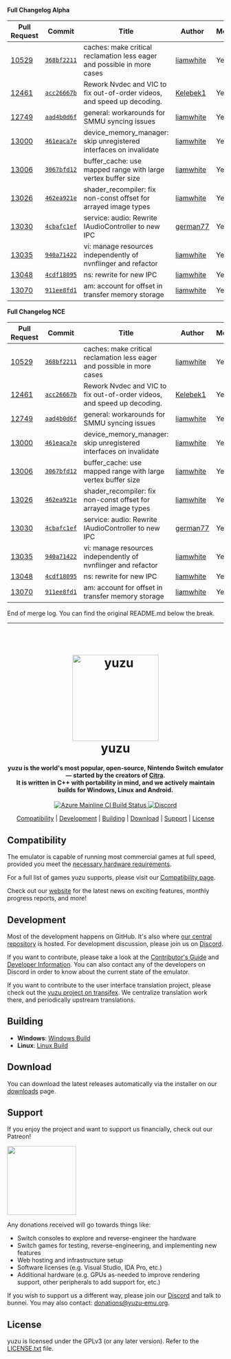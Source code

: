 **Full Changelog Alpha**

| Pull Request | Commit | Title | Author | Merged? |
|----|----|----|----|----|
| [10529](https://github.com/yuzu-emu/yuzu//pull/10529) | [`368bf2211`](https://github.com/yuzu-emu/yuzu//pull/10529/files) | caches: make critical reclamation less eager and possible in more cases | [liamwhite](https://github.com/liamwhite/) | Yes |
| [12461](https://github.com/yuzu-emu/yuzu//pull/12461) | [`acc26667b`](https://github.com/yuzu-emu/yuzu//pull/12461/files) | Rework Nvdec and VIC to fix out-of-order videos, and speed up decoding. | [Kelebek1](https://github.com/Kelebek1/) | Yes |
| [12749](https://github.com/yuzu-emu/yuzu//pull/12749) | [`aad4b0d6f`](https://github.com/yuzu-emu/yuzu//pull/12749/files) | general: workarounds for SMMU syncing issues | [liamwhite](https://github.com/liamwhite/) | Yes |
| [13000](https://github.com/yuzu-emu/yuzu//pull/13000) | [`461eaca7e`](https://github.com/yuzu-emu/yuzu//pull/13000/files) | device_memory_manager: skip unregistered interfaces on invalidate | [liamwhite](https://github.com/liamwhite/) | Yes |
| [13006](https://github.com/yuzu-emu/yuzu//pull/13006) | [`3067bfd12`](https://github.com/yuzu-emu/yuzu//pull/13006/files) | buffer_cache: use mapped range with large vertex buffer size | [liamwhite](https://github.com/liamwhite/) | Yes |
| [13026](https://github.com/yuzu-emu/yuzu//pull/13026) | [`462ea921e`](https://github.com/yuzu-emu/yuzu//pull/13026/files) |  shader_recompiler: fix non-const offset for arrayed image types  | [liamwhite](https://github.com/liamwhite/) | Yes |
| [13030](https://github.com/yuzu-emu/yuzu//pull/13030) | [`4cbafc1ef`](https://github.com/yuzu-emu/yuzu//pull/13030/files) | service: audio: Rewrite IAudioController to new IPC | [german77](https://github.com/german77/) | Yes |
| [13035](https://github.com/yuzu-emu/yuzu//pull/13035) | [`940a71422`](https://github.com/yuzu-emu/yuzu//pull/13035/files) | vi: manage resources independently of nvnflinger and refactor | [liamwhite](https://github.com/liamwhite/) | Yes |
| [13048](https://github.com/yuzu-emu/yuzu//pull/13048) | [`4cdf18095`](https://github.com/yuzu-emu/yuzu//pull/13048/files) | ns: rewrite for new IPC | [liamwhite](https://github.com/liamwhite/) | Yes |
| [13070](https://github.com/yuzu-emu/yuzu//pull/13070) | [`911ee8fd1`](https://github.com/yuzu-emu/yuzu//pull/13070/files) | am: account for offset in transfer memory storage | [liamwhite](https://github.com/liamwhite/) | Yes |

**Full Changelog NCE**

| Pull Request | Commit | Title | Author | Merged? |
|----|----|----|----|----|
| [10529](https://github.com/yuzu-emu/yuzu//pull/10529) | [`368bf2211`](https://github.com/yuzu-emu/yuzu//pull/10529/files) | caches: make critical reclamation less eager and possible in more cases | [liamwhite](https://github.com/liamwhite/) | Yes |
| [12461](https://github.com/yuzu-emu/yuzu//pull/12461) | [`acc26667b`](https://github.com/yuzu-emu/yuzu//pull/12461/files) | Rework Nvdec and VIC to fix out-of-order videos, and speed up decoding. | [Kelebek1](https://github.com/Kelebek1/) | Yes |
| [12749](https://github.com/yuzu-emu/yuzu//pull/12749) | [`aad4b0d6f`](https://github.com/yuzu-emu/yuzu//pull/12749/files) | general: workarounds for SMMU syncing issues | [liamwhite](https://github.com/liamwhite/) | Yes |
| [13000](https://github.com/yuzu-emu/yuzu//pull/13000) | [`461eaca7e`](https://github.com/yuzu-emu/yuzu//pull/13000/files) | device_memory_manager: skip unregistered interfaces on invalidate | [liamwhite](https://github.com/liamwhite/) | Yes |
| [13006](https://github.com/yuzu-emu/yuzu//pull/13006) | [`3067bfd12`](https://github.com/yuzu-emu/yuzu//pull/13006/files) | buffer_cache: use mapped range with large vertex buffer size | [liamwhite](https://github.com/liamwhite/) | Yes |
| [13026](https://github.com/yuzu-emu/yuzu//pull/13026) | [`462ea921e`](https://github.com/yuzu-emu/yuzu//pull/13026/files) |  shader_recompiler: fix non-const offset for arrayed image types  | [liamwhite](https://github.com/liamwhite/) | Yes |
| [13030](https://github.com/yuzu-emu/yuzu//pull/13030) | [`4cbafc1ef`](https://github.com/yuzu-emu/yuzu//pull/13030/files) | service: audio: Rewrite IAudioController to new IPC | [german77](https://github.com/german77/) | Yes |
| [13035](https://github.com/yuzu-emu/yuzu//pull/13035) | [`940a71422`](https://github.com/yuzu-emu/yuzu//pull/13035/files) | vi: manage resources independently of nvnflinger and refactor | [liamwhite](https://github.com/liamwhite/) | Yes |
| [13048](https://github.com/yuzu-emu/yuzu//pull/13048) | [`4cdf18095`](https://github.com/yuzu-emu/yuzu//pull/13048/files) | ns: rewrite for new IPC | [liamwhite](https://github.com/liamwhite/) | Yes |
| [13070](https://github.com/yuzu-emu/yuzu//pull/13070) | [`911ee8fd1`](https://github.com/yuzu-emu/yuzu//pull/13070/files) | am: account for offset in transfer memory storage | [liamwhite](https://github.com/liamwhite/) | Yes |


End of merge log. You can find the original README.md below the break.

-----

<!--
SPDX-FileCopyrightText: 2018 yuzu Emulator Project
SPDX-License-Identifier: GPL-2.0-or-later
-->

<h1 align="center">
  <br>
  <a href="https://yuzu-emu.org/"><img src="https://raw.githubusercontent.com/yuzu-emu/yuzu-assets/master/icons/icon.png" alt="yuzu" width="200"></a>
  <br>
  <b>yuzu</b>
  <br>
</h1>

<h4 align="center"><b>yuzu</b> is the world's most popular, open-source, Nintendo Switch emulator — started by the creators of <a href="https://citra-emu.org" target="_blank">Citra</a>.
<br>
It is written in C++ with portability in mind, and we actively maintain builds for Windows, Linux and Android.
</h4>

<p align="center">
    <a href="https://dev.azure.com/yuzu-emu/yuzu/">
        <img src="https://dev.azure.com/yuzu-emu/yuzu/_apis/build/status/yuzu%20mainline?branchName=master"
            alt="Azure Mainline CI Build Status">
    </a>
    <a href="https://discord.com/invite/u77vRWY">
        <img src="https://img.shields.io/discord/398318088170242053?color=5865F2&label=yuzu&logo=discord&logoColor=white"
            alt="Discord">
    </a>
</p>

<p align="center">
  <a href="#compatibility">Compatibility</a> |
  <a href="#development">Development</a> |
  <a href="#building">Building</a> |
  <a href="#download">Download</a> |
  <a href="#support">Support</a> |
  <a href="#license">License</a>
</p>

## Compatibility

The emulator is capable of running most commercial games at full speed, provided you meet the [necessary hardware requirements](https://yuzu-emu.org/help/quickstart/#hardware-requirements).

For a full list of games yuzu supports, please visit our [Compatibility page](https://yuzu-emu.org/game/).

Check out our [website](https://yuzu-emu.org/) for the latest news on exciting features, monthly progress reports, and more!

## Development

Most of the development happens on GitHub. It's also where [our central repository](https://github.com/yuzu-emu/yuzu) is hosted. For development discussion, please join us on [Discord](https://discord.com/invite/u77vRWY).

If you want to contribute, please take a look at the [Contributor's Guide](https://github.com/yuzu-emu/yuzu/wiki/Contributing) and [Developer Information](https://github.com/yuzu-emu/yuzu/wiki/Developer-Information).
You can also contact any of the developers on Discord in order to know about the current state of the emulator.

If you want to contribute to the user interface translation project, please check out the [yuzu project on transifex](https://www.transifex.com/yuzu-emulator/yuzu). We centralize translation work there, and periodically upstream translations.

## Building

* __Windows__: [Windows Build](https://github.com/yuzu-emu/yuzu/wiki/Building-For-Windows)
* __Linux__: [Linux Build](https://github.com/yuzu-emu/yuzu/wiki/Building-For-Linux)

## Download

You can download the latest releases automatically via the installer on our [downloads](https://yuzu-emu.org/downloads/) page.


## Support

If you enjoy the project and want to support us financially, check out our Patreon!

<a href="https://www.patreon.com/yuzuteam">
    <img src="https://c5.patreon.com/external/logo/become_a_patron_button@2x.png" width="160">
</a>

Any donations received will go towards things like:
* Switch consoles to explore and reverse-engineer the hardware
* Switch games for testing, reverse-engineering, and implementing new features
* Web hosting and infrastructure setup
* Software licenses (e.g. Visual Studio, IDA Pro, etc.)
* Additional hardware (e.g. GPUs as-needed to improve rendering support, other peripherals to add support for, etc.)

If you wish to support us a different way, please join our [Discord](https://discord.gg/u77vRWY) and talk to bunnei. You may also contact: donations@yuzu-emu.org.

## License

yuzu is licensed under the GPLv3 (or any later version). Refer to the [LICENSE.txt](https://github.com/yuzu-emu/yuzu/blob/master/LICENSE.txt) file.
